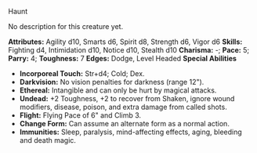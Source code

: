 Haunt

No description for this creature yet.

**Attributes:** Agility d10, Smarts d6, Spirit d8, Strength d6, Vigor
d6
**Skills:** Fighting d4, Intimidation d10, Notice d10, Stealth d10
**Charisma:** -; **Pace:** 5; **Parry:** 4; **Toughness:** 7
**Edges:** Dodge, Level Headed
**Special Abilities**
- **Incorporeal Touch:** Str+d4; Cold; Dex.
- **Darkvision:** No vision penalties for darkness (range 12").
- **Ethereal:** Intangible and can only be hurt by magical attacks.
- **Undead:** +2 Toughness, +2 to recover from Shaken, ignore wound
modifiers, disease, poison, and extra damage from called shots.
- **Flight:** Flying Pace of 6" and Climb 3.
- **Change Form:** Can assume an alternate form as a normal action.
- **Immunities:** Sleep, paralysis, mind-affecting effects, aging,
bleeding and death magic.

